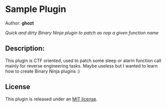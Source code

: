 # Sample Plugin
Author: **ghozt**

_Quick and dirty Binary Ninja plugin to patch as nop a given function name_

## Description:
This plugin is CTF oriented, used to patch some sleep or alarm function call mainly for reverse engineering tasks.
Maybe useless but I wanted to learn how to create Binary Ninja plugins :)

## License

This plugin is released under an [MIT license](./license).
